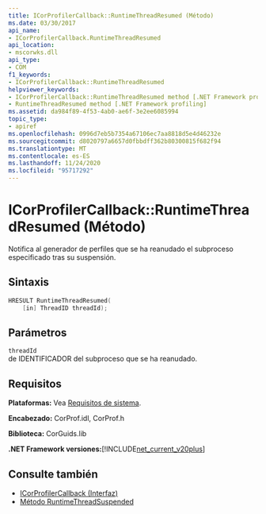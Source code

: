 ```yaml
---
title: ICorProfilerCallback::RuntimeThreadResumed (Método)
ms.date: 03/30/2017
api_name:
- ICorProfilerCallback.RuntimeThreadResumed
api_location:
- mscorwks.dll
api_type:
- COM
f1_keywords:
- ICorProfilerCallback::RuntimeThreadResumed
helpviewer_keywords:
- ICorProfilerCallback::RuntimeThreadResumed method [.NET Framework profiling]
- RuntimeThreadResumed method [.NET Framework profiling]
ms.assetid: da984f89-4f53-4ab0-ae6f-3e2ee6085994
topic_type:
- apiref
ms.openlocfilehash: 0996d7eb5b7354a67106ec7aa8818d5e4d46232e
ms.sourcegitcommit: d8020797a6657d0fbbdff362b80300815f682f94
ms.translationtype: MT
ms.contentlocale: es-ES
ms.lasthandoff: 11/24/2020
ms.locfileid: "95717292"
---
```

# <a name="icorprofilercallbackruntimethreadresumed-method"></a>ICorProfilerCallback::RuntimeThreadResumed (Método)

Notifica al generador de perfiles que se ha reanudado el subproceso especificado tras su suspensión.  
  
## <a name="syntax"></a>Sintaxis  
  
```cpp  
HRESULT RuntimeThreadResumed(  
    [in] ThreadID threadId);  
```  
  
## <a name="parameters"></a>Parámetros  

 `threadId`  
 de IDENTIFICADOR del subproceso que se ha reanudado.  
  
## <a name="requirements"></a>Requisitos  

 **Plataformas:** Vea [Requisitos de sistema](../../get-started/system-requirements.md).  
  
 **Encabezado:** CorProf.idl, CorProf.h  
  
 **Biblioteca:** CorGuids.lib  
  
 **.NET Framework versiones:**[!INCLUDE[net_current_v20plus](../../../../includes/net-current-v20plus-md.md)]  
  
## <a name="see-also"></a>Consulte también

- [ICorProfilerCallback (Interfaz)](icorprofilercallback-interface.md)
- [Método RuntimeThreadSuspended](icorprofilercallback-runtimethreadsuspended-method.md)
